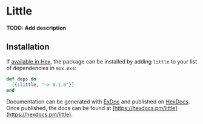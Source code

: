 # Little

**TODO: Add description**

## Installation

If [available in Hex](https://hex.pm/docs/publish), the package can be installed
by adding `little` to your list of dependencies in `mix.exs`:

```elixir
def deps do
  [{:little, "~> 0.1.0"}]
end
```

Documentation can be generated with [ExDoc](https://github.com/elixir-lang/ex_doc)
and published on [HexDocs](https://hexdocs.pm). Once published, the docs can
be found at [https://hexdocs.pm/little](https://hexdocs.pm/little).


